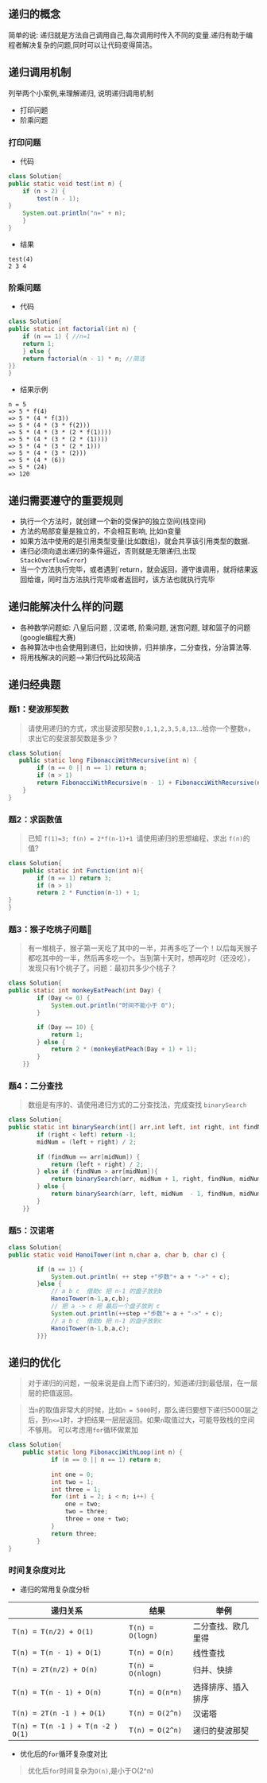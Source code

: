## 递归的概念
简单的说: 递归就是方法自己调用自己,每次调用时传入不同的变量.递归有助于编程者解决复杂的问题,同时可以让代码变得简洁。
## 递归调用机制
列举两个小案例,来理解递归, 说明递归调用机制
- 打印问题
- 阶乘问题
### 打印问题
- 代码
```java
class Solution{
public static void test(int n) {
    if (n > 2) {
	    test(n - 1);
}
    System.out.println("n=" + n);
    }
}
```
- 结果
```
test(4)
2 3 4 
```
### 阶乘问题
- 代码
```java
class Solution{
public static int factorial(int n) {
    if (n == 1) { //n=1
    return 1;
    } else {
    return factorial(n - 1) * n; //简洁
}}
}
```
- 结果示例
```
n = 5
=> 5 * f(4)
=> 5 * (4 * f(3))
=> 5 * (4 * (3 * f(2)))
=> 5 * (4 * (3 * (2 * f(1))))
=> 5 * (4 * (3 * (2 * (1))))
=> 5 * (4 * (3 * (2 * 1)))
=> 5 * (4 * (3 * (2)))
=> 5 * (4 * (6))
=> 5 * (24)
=> 120
```
## 递归需要遵守的重要规则
- 执行一个方法时，就创建一个新的受保护的独立空间(栈空间)
- 方法的局部变量是独立的，不会相互影响, 比如n变量
- 如果方法中使用的是引用类型变量(比如数组)，就会共享该引用类型的数据.
- 递归必须向退出递归的条件逼近，否则就是无限递归,出现`StackOverflowError`)
- 当一个方法执行完毕，或者遇到`return，就会返回，遵守谁调用，就将结果返回给谁，同时当方法执行完毕或者返回时，该方法也就执行完毕
## 递归能解决什么样的问题
- 各种数学问题如: 八皇后问题 , 汉诺塔, 阶乘问题, 迷宫问题, 球和篮子的问题(google编程大赛)
- 各种算法中也会使用到递归，比如快排，归并排序，二分查找，分治算法等.
- 将用栈解决的问题-->第归代码比较简洁
## 递归经典题
### 题1：斐波那契数
>请使用递归的方式，求出斐波那契数`0,1,1,2,3,5,8,13`...给你一个整数`n`，求出它的斐波那契数是多少？
```java
class Solution{
   public static long FibonacciWithRecursive(int n) {
        if (n == 0 || n == 1) return n;
        if (n > 1)
        return FibonacciWithRecursive(n - 1) + FibonacciWithRecursive(n - 2);
    }
}
```
### 题2：求函数值
>已知 `f(1)=3; f(n) = 2*f(n-1)+1 `请使用递归的思想编程，求出 `f(n)`的值?

```java
class Solution{
    public static int Function(int n){
        if (n == 1) return 3;
        if (n > 1)
        return 2 * Function(n-1) + 1;
}
}
```
### 题3：猴子吃桃子问题
>有一堆桃子，猴子第一天吃了其中的一半，并再多吃了一个！以后每天猴子都吃其中的一半，然后再多吃一个。当到第十天时，想再吃时（还没吃），发现只有1个桃子了。问题：最初共多少个桃子？
```java
class Solution{
public static int monkeyEatPeach(int Day) {
        if (Day <= 0) {
            System.out.println("时间不能小于 0");
        }

        if (Day == 10) {
            return 1;
        } else {
            return 2 * (monkeyEatPeach(Day + 1) + 1);
        }
    }}
```
### 题4：二分查找
>数组是有序的、请使用递归方式的二分查找法，完成查找 `binarySearch`
```java
class Solution{
public static int binarySearch(int[] arr,int left, int right, int findNum,int midNum) {
        if (right < left) return -1;
        midNum = (left + right) / 2;
        
        if (findNum == arr[midNum]) {
            return (left + right) / 2;
        } else if (findNum > arr[midNum]){
            return binarySearch(arr, midNum + 1, right, findNum, midNum);
        } else {
            return binarySearch(arr, left, midNum  - 1, findNum, midNum);
        }
    }}
```
### 题5：汉诺塔
```java
class Solution{
public static void HanoiTower(int n,char a, char b, char c) {

        if (n == 1) {
            System.out.println( ++ step +"步数"+ a + "->" + c);
        }else {
            // a b c  借助c 把 n-1 的盘子放到b
            HanoiTower(n-1,a,c,b);
            // 把 a -> c 把 最后一个盘子放到 c
            System.out.println(++step +"步数"+ a + "->" + c);
            // a b c  借助b 把 n-1 的盘子放到c
            HanoiTower(n-1,b,a,c);
        }}}
```
## 递归的优化
>对于递归的问题，一般来说是自上而下递归的，知道递归到最低层，在一层层的把值返回。

>当`n`的取值非常大的时候，比如`n = 5000`时，那么递归要想下递归5000层之后，到`n<=1`时，才把结果一层层返回。如果`n`取值过大，可能导致栈的空间不够用。
>可以考虑用`for`循环做累加
```java
class Solution{
    public static long FibonacciWithLoop(int n) {
            if (n == 0 || n == 1) return n;
    
            int one = 0;
            int two = 1;
            int three = 1;
            for (int i = 2; i < n; i++) {
                one = two;
                two = three;
                three = one + two;
            }
            return three;
        }
}
```

### 时间复杂度对比
- 递归的常用复杂度分析

| 递归关系 | 结果 | 举例 |
| ---- | ---- | ---- |
|`T(n) = T(n/2) + O(1)`|`T(n) = O(logn)`|二分查找、欧几里得|
|`T(n) = T(n - 1) + O(1)`|`T(n) = O(n)`|线性查找|
|`T(n) = 2T(n/2) + O(n)`|`T(n) = O(nlogn)`|归并、快排|
|`T(n) = T(n - 1) + O(n)`|`T(n) = O(n*n)`|选择排序、插入排序|
|`T(n) = 2T(n -1 ) + O(1)`|`T(n) = O(2^n)`|汉诺塔|
|`T(n) = T(n -1 ) + T(n -2 ) O(1)`|`T(n) = O(2^n)`|递归的斐波那契|

- 优化后的`for`循环复杂度对比
>优化后`for`时间复杂为`O(n)`,是小于O(2^n)
